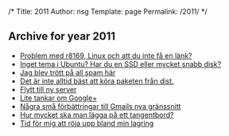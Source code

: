 /*
 Title: 2011
 Author: nsg
 Template: page
  Permalink: /2011/
*/
## Archive for year 2011

 * [Problem med r8169, Linux och att du inte få en länk?](/2011/03/24/problem-med-r8169-linux-och-att-du-inte-fa-en-lank)
 * [Inget tema i Ubuntu? Har du en SSD eller mycket snabb disk?](/2011/03/28/inget-tema-i-ubuntu-har-du-en-ssd-eller-mycket-snabb-disk)
 * [Jag blev trött på all spam här](/2011/05/18/jag-blev-trott-pa-all-spam-har)
 * [Det är inte alltid bäst att köra paketen från dist.](/2011/07/10/det-ar-inte-alltid-bast-att-kora-paketen-fran-dist)
 * [Flytt till ny server](/2011/07/10/flytt-till-ny-server)
 * [Lite tankar om Google+](/2011/07/11/lite-tankar-om-google-plus)
 * [Några små förbättringar till Gmails nya gränssnitt](/2011/07/11/nagra-sma-forbattringar-till-gmails-nya-granssnitt)
 * [Hur mycket ska man lägga på ett tangentbord?](/2011/08/02/hur-mycket-ska-man-lagga-pa-ett-tangentbord)
 * [Tid för mig att röja upp bland min lagring](/2011/11/12/tid-for-mig-att-roja-upp-bland-min-lagring)
